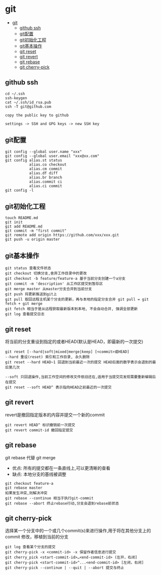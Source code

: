 # git

<!-- TOC -->

- [git](#git)
    - [github ssh](#github-ssh)
    - [git配置](#git配置)
    - [git初始化工程](#git初始化工程)
    - [git基本操作](#git基本操作)
    - [git reset](#git-reset)
    - [git revert](#git-revert)
    - [git rebase](#git-rebase)
    - [git cherry-pick](#git-cherry-pick)

<!-- /TOC -->

## github ssh

```text
cd ~/.ssh
ssh-keygen
cat ~/.ssh/id_rsa.pub
ssh -T git@github.com

copy the public key to github

settings -> SSH and GPG keys -> new SSH key
```

## git配置
```text
git config --global user.name "xxx"
git config --global user.email "xxx@xx.com"
git config alias.st status
           alias.co checkout
           alias.cm commit
           alias.df diff
           alias.br branch
           alias.commit ci
           alias.ci commit
git config -l
```

## git初始化工程
```text
touch README.md
git init
git add README.md
git commit -m "first commit"
git remote add origin https://github.com/xxx/xxx.git
git push -u origin master
```

## git基本操作

```text
git status 查看文件状态
git checkout 切换分支,舍弃工作目录中的更改
git checkout -b feature/feature-a 基于当前分支创建一个a分支
git commit -m 'description' 从工作区提交到暂存区
git merge master 从master分支合并到当前分支
git push 将更新推送到git上
git pull 取回远程主机某个分支的更新，再与本地的指定分支合并 git pull = git fetch + git merge
git fetch 相当于是从远程获取最新版本到本地, 不会自动合并, 强调全部更新
git log 查看提交日志
```

## git reset
将当前的分支重设到指定的<commit>或者HEAD(默认是HEAD，即最新的一次提交)
```text
git reset [--hard|soft|mixed|merge|keep] [<commit>或HEAD] 
--hard 重设(reset) 索引和工作目录, 永久删除
git reset --hard HEAD~1 回退到当前最近一次的提交 HEAD后面的数字表示会退到的最后第几次

--soft 只回退操作,当前工作空间的修改文件依旧还在,适用于当提交完发现需要重新编辑后在提交
git reset --soft HEAD^ 表示指向HEAD之前最近的一次提交
```

## git revert
revert是撤回指定版本的内容并提交一个新的commit
```text
git revert HEAD^ 标识撤销前一次提交
git revert commit-id 撤回指定提交
```

## git rebase
git rebase 代替 git merge
- 优点: 所有的提交都在一条直线上,可以更清晰的查看
- 缺点: 本地分支的基线被调整
```text
git checkout feature-a
git rebase master
如果发生冲突,则解决冲突
git rebase --continue 相当于执行git-commit
git rebase --abort 终止rebase行动,分支会退到rebase前状态
```

## git cherry-pick
选择某一个分支中的一个或几个commit(s)来进行操作,用于将在其他分支上的 commit 修改，移植到当前的分支
```text
git log 查看某个分支的提交
git cherry-pick -x <commit-id> -x 保留作者信息进行提交
git cherry_pick <start-commit-id>…<end-commit-id> (左开，右闭]
git cherry-pick <start-commit-id>^...<end-commit-id> [左闭，右闭] 
git cherry-pick --continue | --quit | --abort 提交与终止
```